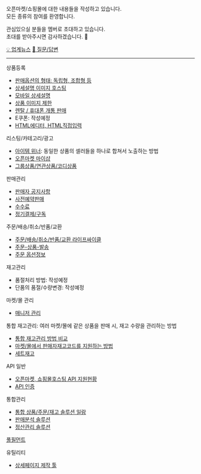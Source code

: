 오픈마켓/쇼핑몰에 대한 내용들을 작성하고 있습니다.  
모든 종류의 참여를 환영합니다.

관심있으실 분들을 멤버로 초대하고 있습니다.  
초대를 받아주시면 감사하겠습니다. :bow:

[💡 업계뉴스](https://github.com/014741/ecommerce/discussions/categories/news)    [🙋 질문/답변](https://github.com/014741/ecommerce/discussions/categories/q-a)


- - - - - - - - - - - - - - -

상품등록
- [판매옵션의 형태: 독립형, 조합형 등](docs/product-option-type.md)
- [상세설명 이미지 호스팅](docs/product-image-hosting.md)
- [모바일 상세설명](docs/product-mobile.md)
- [상품 이미지 제한](docs/product-thumbnails.md)
- [렌탈 / 휴대폰 개통 판매](docs/product-rent.md)
- E쿠폰: 작성예정
- [HTML에디터, HTML직접입력](docs/html.md)

리스팅/카테고리/광고
- [아이템 위너](docs/listing-by-model.md): 동일한 상품의 셀러들을 하나로 합쳐서 노출하는 방법
- [오픈마켓 마이샵](docs/listing-my-shop.md)
- [그룹상품/연관상품/코디상품](docs/listing-grouping.md)

판매관리
- [판매자 공지사항](docs/sales-notice.md)
- [사전예약판매](docs/sales-pre-sale.md)
- [수수료](docs/sales-fee.md)
- [정기결제/구독](docs/sales-subscription.md)

주문/배송/취소/반품/교환
- [주문/배송/취소/반품/교환 라이프싸이클](docs/order-cycle.md)
- [주문-상품-발송](docs/order-delivery.md)
- [주문 옵션정보](docs/order-product.md)

재고관리
- 품절처리 방법: 작성예정
- 단품의 품절/수량변경: 작성예정

마켓/몰 관리
- [매니저 관리](docs/mgmt-manager.md)

통합 재고관리: 여러 마켓/몰에 같은 상품을 판매 시, 재고 수량을 관리하는 방법
- [통합 재고관리 방법 비교](docs/stocksync-basic.md)
- [마켓/몰에서 판매자재고코드를 지원하는 방법](docs/seller-stock-code.md)
- [세트재고](docs/stocksync-set-stock.md)


API 일반
- [오픈마켓, 쇼핑몰호스팅 API 지원현황](docs/api-service.md)
- [API 인증](docs/api-auth.md)

통합관리
- [통합 상품/주문/재고 솔루션 일람](docs/tools-awesome.md)
- [판매분석 솔루션](docs/tools-sales.md)
- [정산관리 솔루션](docs/tools-finance.md)

[풀필먼트](docs/fulfillments.md)

유틸리티
- [상세페이지 제작 툴](docs/utils-product-detail.md)